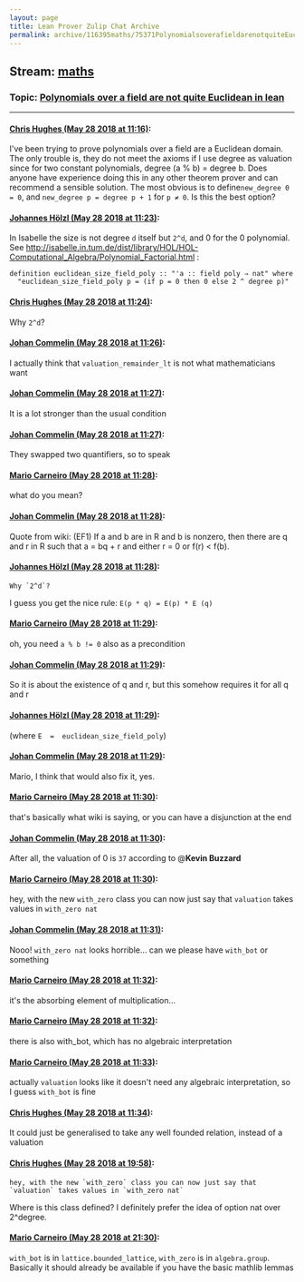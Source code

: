 ```yaml
---
layout: page
title: Lean Prover Zulip Chat Archive 
permalink: archive/116395maths/75371PolynomialsoverafieldarenotquiteEuclideaninlean.html
---
```


## Stream: [maths](index.html)
### Topic: [Polynomials over a field are not quite Euclidean in lean](75371PolynomialsoverafieldarenotquiteEuclideaninlean.html)

---

#### [Chris Hughes (May 28 2018 at 11:16)](https://leanprover.zulipchat.com/#narrow/stream/116395-maths/topic/Polynomials%20over%20a%20field%20are%20not%20quite%20Euclidean%20in%20lean/near/127196752):
I've been trying to prove polynomials over a field are a Euclidean domain. The only trouble is, they do not meet the axioms if I use degree as valuation since for two constant polynomials, degree (a % b) =  degree b. Does anyone have experience doing this in any other theorem prover and can recommend a sensible solution. The most obvious is to define`new_degree 0 = 0`, and `new_degree p = degree p + 1` for `p ≠ 0`. Is this the best option?

#### [Johannes Hölzl (May 28 2018 at 11:23)](https://leanprover.zulipchat.com/#narrow/stream/116395-maths/topic/Polynomials%20over%20a%20field%20are%20not%20quite%20Euclidean%20in%20lean/near/127196999):
In Isabelle the size is not degree `d` itself but `2^d`, and 0 for the 0 polynomial. See http://isabelle.in.tum.de/dist/library/HOL/HOL-Computational_Algebra/Polynomial_Factorial.html :
```isabelle
definition euclidean_size_field_poly :: "'a :: field poly ⇒ nat" where
  "euclidean_size_field_poly p = (if p = 0 then 0 else 2 ^ degree p)" 
```

#### [Chris Hughes (May 28 2018 at 11:24)](https://leanprover.zulipchat.com/#narrow/stream/116395-maths/topic/Polynomials%20over%20a%20field%20are%20not%20quite%20Euclidean%20in%20lean/near/127197047):
Why `2^d`?

#### [Johan Commelin (May 28 2018 at 11:26)](https://leanprover.zulipchat.com/#narrow/stream/116395-maths/topic/Polynomials%20over%20a%20field%20are%20not%20quite%20Euclidean%20in%20lean/near/127197113):
I actually think that `valuation_remainder_lt` is not what mathematicians want

#### [Johan Commelin (May 28 2018 at 11:27)](https://leanprover.zulipchat.com/#narrow/stream/116395-maths/topic/Polynomials%20over%20a%20field%20are%20not%20quite%20Euclidean%20in%20lean/near/127197124):
It is a lot stronger than the usual condition

#### [Johan Commelin (May 28 2018 at 11:27)](https://leanprover.zulipchat.com/#narrow/stream/116395-maths/topic/Polynomials%20over%20a%20field%20are%20not%20quite%20Euclidean%20in%20lean/near/127197126):
They swapped two quantifiers, so to speak

#### [Mario Carneiro (May 28 2018 at 11:28)](https://leanprover.zulipchat.com/#narrow/stream/116395-maths/topic/Polynomials%20over%20a%20field%20are%20not%20quite%20Euclidean%20in%20lean/near/127197131):
what do you mean?

#### [Johan Commelin (May 28 2018 at 11:28)](https://leanprover.zulipchat.com/#narrow/stream/116395-maths/topic/Polynomials%20over%20a%20field%20are%20not%20quite%20Euclidean%20in%20lean/near/127197179):
Quote from wiki: (EF1) If a and b are in R and b is nonzero, then there are q and r in R such that a = bq + r and either r = 0 or f(r) < f(b).

#### [Johannes Hölzl (May 28 2018 at 11:28)](https://leanprover.zulipchat.com/#narrow/stream/116395-maths/topic/Polynomials%20over%20a%20field%20are%20not%20quite%20Euclidean%20in%20lean/near/127197180):
```quote
Why `2^d`?
```
I guess you get the nice rule: `E(p * q) = E(p) * E (q)`

#### [Mario Carneiro (May 28 2018 at 11:29)](https://leanprover.zulipchat.com/#narrow/stream/116395-maths/topic/Polynomials%20over%20a%20field%20are%20not%20quite%20Euclidean%20in%20lean/near/127197186):
oh, you need `a % b != 0` also as a precondition

#### [Johan Commelin (May 28 2018 at 11:29)](https://leanprover.zulipchat.com/#narrow/stream/116395-maths/topic/Polynomials%20over%20a%20field%20are%20not%20quite%20Euclidean%20in%20lean/near/127197187):
So it is about the existence of q and r, but this somehow requires it for all q and r

#### [Johannes Hölzl (May 28 2018 at 11:29)](https://leanprover.zulipchat.com/#narrow/stream/116395-maths/topic/Polynomials%20over%20a%20field%20are%20not%20quite%20Euclidean%20in%20lean/near/127197188):
(where `E  =  euclidean_size_field_poly`)

#### [Johan Commelin (May 28 2018 at 11:29)](https://leanprover.zulipchat.com/#narrow/stream/116395-maths/topic/Polynomials%20over%20a%20field%20are%20not%20quite%20Euclidean%20in%20lean/near/127197191):
Mario, I think that would also fix it, yes.

#### [Mario Carneiro (May 28 2018 at 11:30)](https://leanprover.zulipchat.com/#narrow/stream/116395-maths/topic/Polynomials%20over%20a%20field%20are%20not%20quite%20Euclidean%20in%20lean/near/127197194):
that's basically what wiki is saying, or you can have a disjunction at the end

#### [Johan Commelin (May 28 2018 at 11:30)](https://leanprover.zulipchat.com/#narrow/stream/116395-maths/topic/Polynomials%20over%20a%20field%20are%20not%20quite%20Euclidean%20in%20lean/near/127197246):
After all, the valuation of 0 is `37` according to @**Kevin Buzzard**

#### [Mario Carneiro (May 28 2018 at 11:30)](https://leanprover.zulipchat.com/#narrow/stream/116395-maths/topic/Polynomials%20over%20a%20field%20are%20not%20quite%20Euclidean%20in%20lean/near/127197254):
hey, with the new `with_zero` class you can now just say that `valuation` takes values in `with_zero nat`

#### [Johan Commelin (May 28 2018 at 11:31)](https://leanprover.zulipchat.com/#narrow/stream/116395-maths/topic/Polynomials%20over%20a%20field%20are%20not%20quite%20Euclidean%20in%20lean/near/127197272):
Nooo! `with_zero nat` looks horrible... can we please have `with_bot` or something

#### [Mario Carneiro (May 28 2018 at 11:32)](https://leanprover.zulipchat.com/#narrow/stream/116395-maths/topic/Polynomials%20over%20a%20field%20are%20not%20quite%20Euclidean%20in%20lean/near/127197317):
it's the absorbing element of multiplication...

#### [Mario Carneiro (May 28 2018 at 11:32)](https://leanprover.zulipchat.com/#narrow/stream/116395-maths/topic/Polynomials%20over%20a%20field%20are%20not%20quite%20Euclidean%20in%20lean/near/127197318):
there is also with_bot, which has no algebraic interpretation

#### [Mario Carneiro (May 28 2018 at 11:33)](https://leanprover.zulipchat.com/#narrow/stream/116395-maths/topic/Polynomials%20over%20a%20field%20are%20not%20quite%20Euclidean%20in%20lean/near/127197334):
actually `valuation` looks like it doesn't need any algebraic interpretation, so I guess `with_bot` is fine

#### [Chris Hughes (May 28 2018 at 11:34)](https://leanprover.zulipchat.com/#narrow/stream/116395-maths/topic/Polynomials%20over%20a%20field%20are%20not%20quite%20Euclidean%20in%20lean/near/127197383):
It could just be generalised to take any well founded relation, instead of a valuation

#### [Chris Hughes (May 28 2018 at 19:58)](https://leanprover.zulipchat.com/#narrow/stream/116395-maths/topic/Polynomials%20over%20a%20field%20are%20not%20quite%20Euclidean%20in%20lean/near/127215412):
```quote
hey, with the new `with_zero` class you can now just say that `valuation` takes values in `with_zero nat`
```
Where is this class defined? I definitely prefer the idea of option nat over 2^degree.

#### [Mario Carneiro (May 28 2018 at 21:30)](https://leanprover.zulipchat.com/#narrow/stream/116395-maths/topic/Polynomials%20over%20a%20field%20are%20not%20quite%20Euclidean%20in%20lean/near/127218435):
`with_bot` is in `lattice.bounded_lattice`, `with_zero` is in `algebra.group`. Basically it should already be available if you have the basic mathlib lemmas

